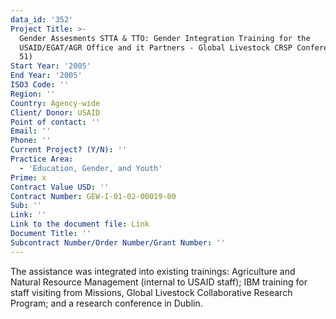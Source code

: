 ```yaml
---
data_id: '352'
Project Title: >-
  Gender Assesments STTA & TTO: Gender Integration Training for the
  USAID/EGAT/AGR Office and it Partners - Global Livestock CRSP Conference (TDY
  51)
Start Year: '2005'
End Year: '2005'
ISO3 Code: ''
Region: ''
Country: Agency-wide
Client/ Donor: USAID
Point of contact: ''
Email: ''
Phone: ''
Current Project? (Y/N): ''
Practice Area:
  - 'Education, Gender, and Youth'
Prime: x
Contract Value USD: ''
Contract Number: GEW-I-01-02-00019-00
Sub: ''
Link: ''
Link to the document file: Link
Document Title: ''
Subcontract Number/Order Number/Grant Number: ''
---
```

The assistance was integrated into existing trainings: Agriculture and Natural Resource Management (internal to USAID staff); IBM training for staff visiting from Missions, Global Livestock Collaborative Research Program; and a research conference in Dublin.